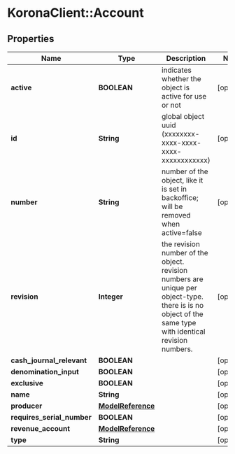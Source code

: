 # KoronaClient::Account

## Properties
Name | Type | Description | Notes
------------ | ------------- | ------------- | -------------
**active** | **BOOLEAN** | indicates whether the object is active for use or not | [optional] 
**id** | **String** | global object uuid (xxxxxxxx-xxxx-xxxx-xxxx-xxxxxxxxxxxx) | [optional] 
**number** | **String** | number of the object, like it is set in backoffice; will be removed when active&#x3D;false | [optional] 
**revision** | **Integer** | the revision number of the object. revision numbers are unique per object-type. there is is no object of the same type with identical revision numbers. | [optional] 
**cash_journal_relevant** | **BOOLEAN** |  | [optional] 
**denomination_input** | **BOOLEAN** |  | [optional] 
**exclusive** | **BOOLEAN** |  | [optional] 
**name** | **String** |  | [optional] 
**producer** | [**ModelReference**](ModelReference.md) |  | [optional] 
**requires_serial_number** | **BOOLEAN** |  | [optional] 
**revenue_account** | [**ModelReference**](ModelReference.md) |  | [optional] 
**type** | **String** |  | [optional] 


